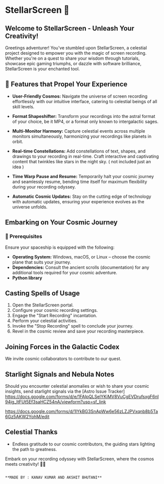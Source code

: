 # StellarScreen 🌟

## Welcome to StellarScreen - Unleash Your Creativity!

Greetings adventurer! You've stumbled upon StellarScreen, a celestial project designed to empower you with the magic of screen recording. Whether you're on a quest to share your wisdom through tutorials, showcase epic gaming triumphs, or dazzle with software brilliance, StellarScreen is your enchanted tool.

## 🚀 Features that Propel Your Experience

- **User-Friendly Cosmos:** Navigate the universe of screen recording effortlessly with our intuitive interface, catering to celestial beings of all skill levels.

- **Format Shapeshifter:** Transform your recordings into the astral format of your choice, be it MP4, or a format only known to intergalactic sages.

- **Multi-Monitor Harmony:** Capture celestial events across multiple monitors simultaneously, harmonizing your recordings like planets in orbit.

- **Real-time Constellations:** Add constellations of text, shapes, and drawings to your recording in real-time. Craft interactive and captivating content that twinkles like stars in the night sky. ( not included just an idea )

- **Time Warp Pause and Resume:** Temporarily halt your cosmic journey and seamlessly resume, bending time itself for maximum flexibility during your recording odyssey.

- **Automatic Cosmic Updates:** Stay on the cutting edge of technology with automatic updates, ensuring your experience evolves as the universe unfolds.

## Embarking on Your Cosmic Journey

### 🌌 Prerequisites

Ensure your spaceship is equipped with the following:

- **Operating System:** Windows, macOS, or Linux – choose the cosmic plane that suits your journey.
- **Dependencies:** Consult the ancient scrolls (documentation) for any additional tools required for your cosmic adventure.
- **Python library**

## Casting Spells of Usage

1. Open the StellarScreen portal.
2. Configure your cosmic recording settings.
3. Engage the "Start Recording" incantation.
4. Perform your celestial activities.
5. Invoke the "Stop Recording" spell to conclude your journey.
6. Revel in the cosmic review and save your recording masterpiece.

## Joining Forces in the Galactic Codex

We invite cosmic collaborators to contribute to our quest. 

## Starlight Signals and Nebula Notes

Should you encounter celestial anomalies or wish to share your cosmic insights, send starlight signals via the [Astro Issue Tracker] https://docs.google.com/forms/d/e/1FAIpQLSelYKiMV8VuCgEVDrufsxgF6nI94jg_ItFUt5Ef3saHCZ54nA/viewform?usp=sf_link 

https://docs.google.com/forms/d/1lYkBG3SnApWw6e56zLZJPVxqnb8b5Ta6Gz5AKW2YohM/edit 

## Celestial Thanks

- Endless gratitude to our cosmic contributors, the guiding stars lighting the path to greatness.

Embark on your recording odyssey with StellarScreen, where the cosmos meets creativity! 🚀✨
                                                                                                       
                                                                            **MADE BY : KANAV KUMAR AND AKSHIT BHUTANI**

